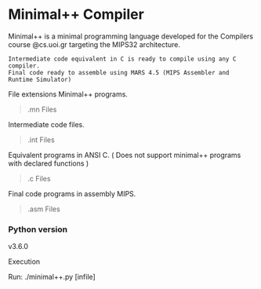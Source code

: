 # Minimal++ Compiler

Minimal++ is a minimal programming language developed for the Compilers course @cs.uoi.gr targeting the MIPS32 architecture.

    Intermediate code equivalent in C is ready to compile using any C compiler.
    Final code ready to assemble using MARS 4.5 (MIPS Assembler and Runtime Simulator)


File extensions
Minimal++ programs.
> .mn Files

Intermediate code files.
> .int Files

Equivalent programs in ANSI C. ( Does not support minimal++ programs with declared functions )
> .c Files


Final code programs in assembly MIPS.
> .asm Files


<h3>Python version</h3>
v3.6.0

Execution

Run: ./minimal++.py [infile]
